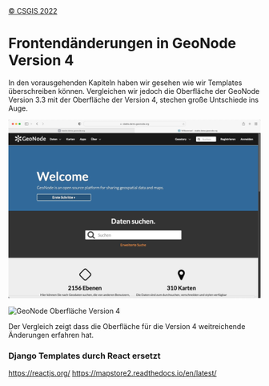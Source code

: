 <!-- the Menu -->
<link rel="stylesheet" media="all" href="../styles.css" />
<div id="logo"><a href="https://csgis.de">© CSGIS 2022</a></div>
<div id="menu"></div>
<div id="jumpMenu"></div>
<script src="../menu.js"></script>
<script src="../jumpmenu.js"></script>
<!-- the Menu -->


# Frontendänderungen in GeoNode Version 4

In den vorausgehenden Kapiteln haben wir gesehen wie wir Templates überschreiben können.
Vergleichen wir jedoch die Oberfläche der GeoNode Version 3.3 mit der Oberfläche der Version 4, stechen große Untschiede ins Auge.

![GeoNode Oberfläche Version 3](images/v3.3.jpeg)

![GeoNode Oberfläche Version 4](images/4.jpeg)

Der Vergleich zeigt dass die Oberfläche für die Version 4 weitreichende Änderungen erfahren hat.

### Django Templates durch React ersetzt


https://reactjs.org/
https://mapstore2.readthedocs.io/en/latest/